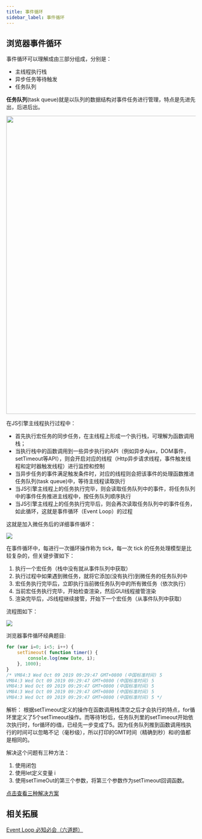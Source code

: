 ```yaml
---
title: 事件循环
sidebar_label: 事件循环
---
```

## 浏览器事件循环

事件循环可以理解成由三部分组成，分别是：

- 主线程执行栈
- 异步任务等待触发
- 任务队列

**任务队列**(task queue)就是以队列的数据结构对事件任务进行管理，特点是先进先出，后进后出。

<div align="center">
    <img width="792" src="https://cosmos-x.oss-cn-hangzhou.aliyuncs.com/image61.png" />
</div>

在JS引擎主线程执行过程中：

- 首先执行宏任务的同步任务，在主线程上形成一个执行栈，可理解为函数调用栈；
- 当执行栈中的函数调用到一些异步执行的API（例如异步Ajax，DOM事件，setTimeout等API），则会开启对应的线程（Http异步请求线程，事件触发线程和定时器触发线程）进行监控和控制
- 当异步任务的事件满足触发条件时，对应的线程则会把该事件的处理函数推进任务队列(task queue)中，等待主线程读取执行
- 当JS引擎主线程上的任务执行完毕，则会读取任务队列中的事件，将任务队列中的事件任务推进主线程中，按任务队列顺序执行
- 当JS引擎主线程上的任务执行完毕后，则会再次读取任务队列中的事件任务，如此循环，这就是事件循环（Event Loop）的过程

这就是加入微任务后的详细事件循环：

![](https://cosmos-x.oss-cn-hangzhou.aliyuncs.com/image9.png)

在事件循环中，每进行一次循环操作称为 tick，每一次 tick 的任务处理模型是比较复杂的，但关键步骤如下：
1. 执行一个宏任务（栈中没有就从事件队列中获取）
2. 执行过程中如果遇到微任务，就将它添加(没有执行)到微任务的任务队列中
3. 宏任务执行完毕后，立即执行当前微任务队列中的所有微任务（依次执行）
4. 当前宏任务执行完毕，开始检查渲染，然后GUI线程接管渲染
5. 渲染完毕后，JS线程继续接管，开始下一个宏任务（从事件队列中获取）

流程图如下：

![](https://cosmos-x.oss-cn-hangzhou.aliyuncs.com/image63.png)

浏览器事件循环经典题目:
```js
for (var i=0; i<5; i++) {
    setTimeout( function timer() {
        console.log(new Date, i);
    }, 1000);
}
/* VM84:3 Wed Oct 09 2019 09:29:47 GMT+0800 (中国标准时间) 5
VM84:3 Wed Oct 09 2019 09:29:47 GMT+0800 (中国标准时间) 5
VM84:3 Wed Oct 09 2019 09:29:47 GMT+0800 (中国标准时间) 5
VM84:3 Wed Oct 09 2019 09:29:47 GMT+0800 (中国标准时间) 5
VM84:3 Wed Oct 09 2019 09:29:47 GMT+0800 (中国标准时间) 5 */
```

解析： 根据setTimeout定义的操作在函数调用栈清空之后才会执行的特点，for循环里定义了5个setTimeout操作。而等待1秒后，任务队列里的setTimeout开始依次执行时，for循环的i值，已经先一步变成了5。因为任务队列推到函数调用栈执行的时间可以忽略不记（毫秒级），所以打印的GMT时间（精确到秒）和i的值都是相同的。

解决这个问题有三种方法：
1. 使用闭包
2. 使用let定义变量 i
3. 使用setTimeOut的第三个参数，将第三个参数作为setTimeout回调函数。

[点击查看三种解决方案](https://thinkbucket.github.io/docsite/blog/for循环中的setTimeout)

## 相关拓展
[Event Loop 必知必会（六道题）](https://zhuanlan.zhihu.com/p/34182184)





